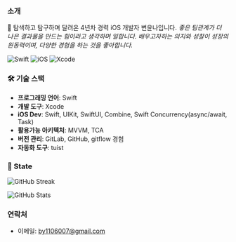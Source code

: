 ### 소개

👀 탐색하고 탐구하며 달려온 4년차 경력 iOS 개발자 변윤나입니다. 
*좋은 팀관계가 더 나은 결과물을 만드는 힘이라고 생각하며 일합니다.*
*배우고자하는 의지와 성찰이 성장의 원동력이며, 다양한 경험을 하는 것을 좋아합니다.*

![Swift](https://img.shields.io/badge/Swift-FA7343?style=for-the-badge&logo=swift&logoColor=white)
![iOS](https://img.shields.io/badge/iOS-000000?style=for-the-badge&logo=apple&logoColor=white)
![Xcode](https://img.shields.io/badge/Xcode-147EFB?style=for-the-badge&logo=Xcode&logoColor=white)


### 🛠️ 기술 스택

- **프로그래밍 언어**: Swift
- **개발 도구**: Xcode
- **iOS Dev**: Swift, UIKit, SwiftUI, Combine, Swift Concurrency(async/await, Task)
- **활용가능 아키텍처**: MVVM, TCA
- **버전 관리**: GitLab, GitHub, gitflow 경험
- **자동화 도구**: tuist

   
### 🔭 State

<!--![Top Langs](https://github-readme-stats.vercel.app/api/top-langs/?username=Qussk&layout=compact&theme=radical&hide_border=true&langs_count=6)-->
![GitHub Streak](https://github-readme-streak-stats.herokuapp.com/?user=Qussk&theme=radical&hide_border=true)
<!--![GitHub Activity Graph](https://github-readme-activity-graph.vercel.app/graph?username=qussk&theme=github)-->
![GitHub Stats](https://github-readme-stats.vercel.app/api?username=qussk&show_icons=true&theme=radical&hide_border=true&show_rank=false)


### 연락처
- 이메일: by1106007@gmail.com

